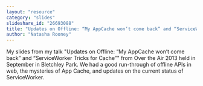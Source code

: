 ```yaml
---
layout: "resource"
category: "slides"
slideshare_id: "26693088"
title: "Updates on Offline: “My AppCache won’t come back” and “ServiceWorker Tricks for Cache”"
author: "Natasha Rooney"
---
```

My slides from my talk "Updates on Offline: “My AppCache won’t come back” and “ServiceWorker Tricks for Cache”" from Over the Air 2013 held in September in Bletchley Park. We had a good run-through of offline APIs in web, the mysteries of App Cache, and updates on the current status of ServiceWorker.